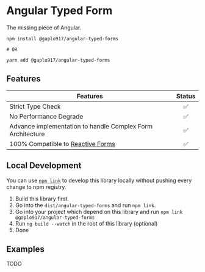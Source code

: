# Angular Typed Form

The missing piece of Angular.

```
npm install @gaplo917/angular-typed-forms

# OR

yarn add @gaplo917/angular-typed-forms
```

## Features

| Features                                                                     | Status |
| ---------------------------------------------------------------------------- | :----: |
| Strict Type Check                                                            |   ✅   |
| No Performance Degrade                                                       |   ✅   |
| Advance implementation to handle Complex Form Architecture                   |   ✅   |
| 100% Compatible to [Reactive Forms](https://angular.io/guide/reactive-forms) |   ✅   |


## Local Development
You can use [`npm link`](https://docs.npmjs.com/cli/link.html) to develop this library locally without pushing every change to npm registry.

1. Build this library first.
2. Go into the `dist/angular-typed-forms` and run `npm link`.
3. Go into your project which depend on this library and run `npm link @gaplo917/angular-typed-forms`
4. Run `ng build --watch` in the root of this library (optional)
5. Done

## Examples

TODO
